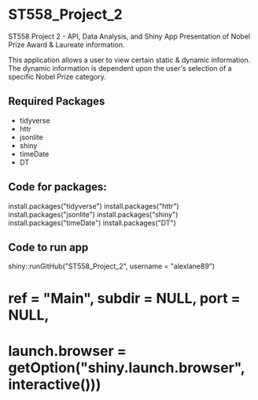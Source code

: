 # ST558_Project_2
ST558 Project 2 - API, Data Analysis, and Shiny App Presentation of
Nobel Prize Award & Laureate information.

This application allows a user to view certain static & dynamic information.
The dynamic information is dependent upon the user's selection of a specific
Nobel Prize category.

## Required Packages
- tidyverse
- httr
- jsonlite
- shiny
- timeDate
- DT

## Code for packages:

install.packages("tidyverse")
install.packages("httr")
install.packages("jsonlite")
install.packages("shiny")
install.packages("timeDate")
install.packages("DT")

## Code to run app

shiny::runGitHub("ST558_Project_2", username = "alexlane89")
#          ref = "Main", subdir = NULL, port = NULL,
#          launch.browser = getOption("shiny.launch.browser", interactive()))